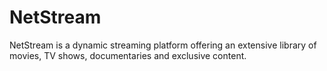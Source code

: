 # NetStream
NetStream is a dynamic streaming platform offering an extensive library of movies, TV shows, documentaries and exclusive content.

